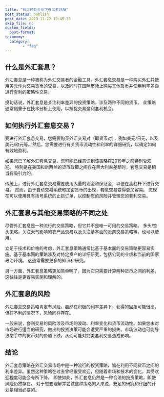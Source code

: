 ```yaml
---
title: "有大神能介绍下外汇套息吗"
post_status: publish
post_date: 2023-11-22 19:45:28
skip_file: no
custom_fields: 
  post-format: 
taxonomy:
  category:
        - "faq"
---
```


## 什么是外汇套息？

外汇套息是一种被称为外汇交易者的金融工具。外汇套息交易是一种购买外汇并使用美元作为交易货币的交易，以及同时在国际市场上购买其他货币并使用利率差距进行套利的策略性交易。

换句话说，外汇套息是关注利率差异的投资策略，涉及两种不同的货币。 此策略通常侧重于在技术分析上使用，以捕捉交易盈利套利机会。

## 如何执行外汇套息交易？

要进行外汇套息交易，您需要购买外汇交易对（即货币对），例如美元/日元，以及美元/欧元等。然后，您需要进行有关货币流动性和利率的详细研究，以确定如何有效地盈利。

如果您已了解外汇套息交易，您可能已经意识到该策略在2019年之前特别受欢迎。 特别是在美国和新西兰的货币政策之间存在巨大利率差距时，套息交易是相当有吸引力的。

传统上，进行外汇套息交易需要使用大量的现金和保证金，以便在高杠杆下进行交易。 然而，由于自动交易系统和加密货币的出现，套息交易变得更加容易。 您现在可以使用具有括号系统的止损订单，以控制您的风险并管理您的套利交易。

## 外汇套息与其他交易策略的不同之处

尽管外汇套息是一种流行的交易策略，但它并不是唯一可用的交易策略。 多头/空头策略，关注天气影响的农产品交易以及关注基本面的股票交易策略等，也可以使用。

立足于技术和价格的考虑，外汇套息策略通常比基于基本面的交易策略更容易实施。基于基本面的策略涉及对特定资产的详细研究，包括公司的业绩和当前的国家政治环境。 这通常需要更多的知识和研究。

另一方面，外汇套息策略更加简单明了，因为它只需要计算两种货币之间的利差，这往往是更容易实施和理解的。

## 外汇套息的风险

外汇套息交易策略肯定有风险。虽然在积极的利率差异下，获得的回报可能很高，但在不利的情况下，风险同样存在。

一般来说，套利交易的风险涉及市场的波动、利率变化和货币流动性。如果您未对市场进行适当的研究，做出的投资决策可能会遭受严重的损失。市场波动也可能导致您手中的货币对的价值下跌，从而可能对完美套利交易造成影响。

## 结论

外汇套息策略在外汇交易市场中是一种流行的投资策略，旨在利用不同货币之间的利率差异。虽然这种策略在过去曾经很受欢迎，但随着市场和技术的变化，其受欢迎程度可能会有所下降。 即使如此，外汇套息仍然是一种合法的投资策略，即使风险仍然存在。 对于想要理解并尝试这种策略的人来说，充足的研究和仔细的计划是相当必要的。
